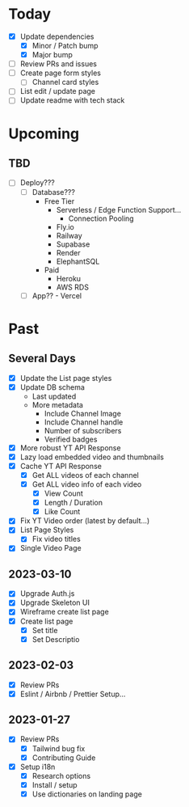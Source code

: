 # Today

* [x] Update dependencies
  * [x] Minor / Patch bump
  * [x] Major bump
* [ ] Review PRs and issues
* [ ] Create page form styles
  * [ ] Channel card styles
* [ ] List edit / update page
* [ ] Update readme with tech stack

# Upcoming

## TBD

- [ ] Deploy???
  - [ ] Database???
    - Free Tier
      - Serverless / Edge Function Support...
        - Connection Pooling
      - Fly.io
      - Railway
      - Supabase
      - Render
      - ElephantSQL
    - Paid
      - Heroku
      - AWS RDS
  - [ ] App?? - Vercel

# Past

## Several Days


* [x] Update the List page styles
* [x] Update DB schema  
  * Last updated
  * More metadata
    * Include Channel Image
    * Include Channel handle
    * Number of subscribers
    * Verified badges
* [x] More robust YT API Response
* [x] Lazy load embedded video and thumbnails
* [x] Cache YT API Response
  * [x] Get ALL videos of each channel
  * [x] Get ALL video info of each video
    * [x] View Count
    * [x] Length / Duration
    * [x] Like Count
* [x] Fix YT Video order (latest by default...)
* [x] List Page Styles
  * [x] Fix video titles
* [x] Single Video Page

## 2023-03-10

- [x] Upgrade Auth.js
- [x] Upgrade Skeleton UI
- [x] Wireframe create list page
- [x] Create list page
  * [x] Set title
  * [x] Set Descriptio

## 2023-02-03

- [x] Review PRs
- [x] Eslint / Airbnb / Prettier Setup...

## 2023-01-27

- [x] Review PRs
  - [x] Tailwind bug fix
  - [x] Contributing Guide
- [x] Setup i18n
  - [x] Research options
  - [x] Install / setup
  - [x] Use dictionaries on landing page
